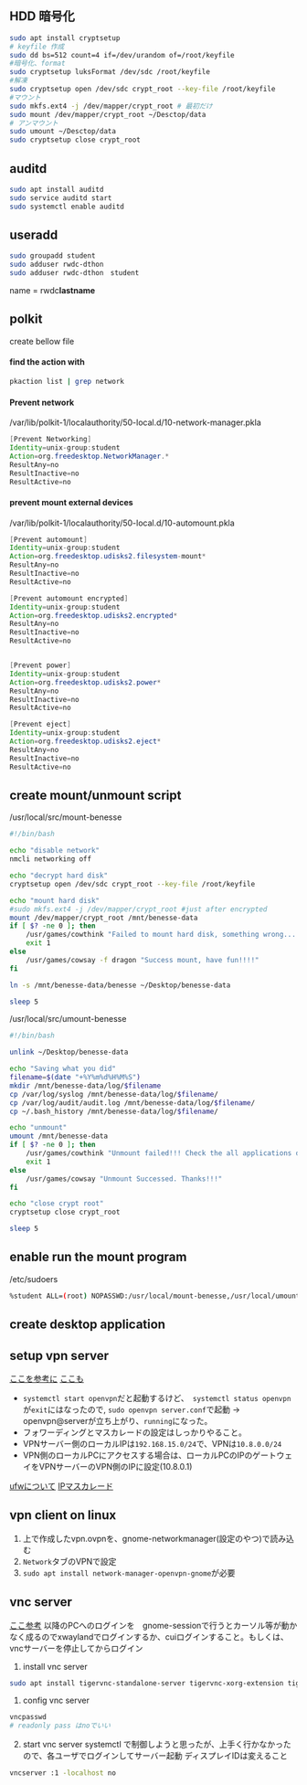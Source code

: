 

## HDD  暗号化
```bash
sudo apt install cryptsetup
# keyfile 作成
sudo dd bs=512 count=4 if=/dev/urandom of=/root/keyfile
#暗号化、format
sudo cryptsetup luksFormat /dev/sdc /root/keyfile
#解凍
sudo cryptsetup open /dev/sdc crypt_root --key-file /root/keyfile
#マウント
sudo mkfs.ext4 -j /dev/mapper/crypt_root # 最初だけ
sudo mount /dev/mapper/crypt_root ~/Desctop/data
# アンマウント
sudo umount ~/Desctop/data
sudo cryptsetup close crypt_root
```

## auditd
```bash
sudo apt install auditd
sudo service auditd start
sudo systemctl enable auditd
```
## useradd
```bash
sudo groupadd student
sudo adduser rwdc-dthon
sudo adduser rwdc-dthon　student
```
name = rwdc**lastname**

## polkit
create bellow file

#### find the action with
```bash
pkaction list | grep network
```

#### Prevent network

/var/lib/polkit-1/localauthority/50-local.d/10-network-manager.pkla

```java
[Prevent Networking]
Identity=unix-group:student
Action=org.freedesktop.NetworkManager.*
ResultAny=no
ResultInactive=no
ResultActive=no
```

#### prevent mount external devices  
/var/lib/polkit-1/localauthority/50-local.d/10-automount.pkla

```java
[Prevent automount]
Identity=unix-group:student
Action=org.freedesktop.udisks2.filesystem-mount*
ResultAny=no
ResultInactive=no
ResultActive=no

[Prevent automount encrypted]
Identity=unix-group:student
Action=org.freedesktop.udisks2.encrypted*
ResultAny=no
ResultInactive=no
ResultActive=no


[Prevent power]
Identity=unix-group:student
Action=org.freedesktop.udisks2.power*
ResultAny=no
ResultInactive=no
ResultActive=no

[Prevent eject]
Identity=unix-group:student
Action=org.freedesktop.udisks2.eject*
ResultAny=no
ResultInactive=no
ResultActive=no
```

## create mount/unmount script
/usr/local/src/mount-benesse
```bash
#!/bin/bash

echo "disable network"
nmcli networking off

echo "decrypt hard disk"
cryptsetup open /dev/sdc crypt_root --key-file /root/keyfile

echo "mount hard disk"
#sudo mkfs.ext4 -j /dev/mapper/crypt_root #just after encrypted
mount /dev/mapper/crypt_root /mnt/benesse-data
if [ $? -ne 0 ]; then
    /usr/games/cowthink "Failed to mount hard disk, something wrong...."
    exit 1
else
    /usr/games/cowsay -f dragon "Success mount, have fun!!!!"
fi

ln -s /mnt/benesse-data/benesse ~/Desktop/benesse-data

sleep 5
```

/usr/local/src/umount-benesse
```bash
#!/bin/bash

unlink ~/Desktop/benesse-data

echo "Saving what you did"
filename=$(date "+%Y%m%d%H%M%S")
mkdir /mnt/benesse-data/log/$filename
cp /var/log/syslog /mnt/benesse-data/log/$filename/
cp /var/log/audit/audit.log /mnt/benesse-data/log/$filename/
cp ~/.bash_history /mnt/benesse-data/log/$filename/

echo "unmount"
umount /mnt/benesse-data
if [ $? -ne 0 ]; then
    /usr/games/cowthink "Unmount failed!!! Check the all applications do not access /mnt/benesse-data"
    exit 1
else
    /usr/games/cowsay "Unmount Successed. Thanks!!!"
fi

echo "close crypt root"
cryptsetup close crypt_root

sleep 5
```

## enable run the mount program
/etc/sudoers
```bash
%student ALL=(root) NOPASSWD:/usr/local/mount-benesse,/usr/local/umount-benesse
```

## create desktop application


## setup vpn server
[ここを参考に](https://qiita.com/noraworld/items/2fe6be489e1d93c748b8)
[ここも](https://www.digitalocean.com/community/tutorials/how-to-set-up-an-openvpn-server-on-ubuntu-18-04)
* `systemctl start openvpn`だと起動するけど、　`systemctl status openvpn`が`exit`にはなったので,
`sudo openvpn server.conf`で起動  -> openvpn@serverが立ち上がり、`running`になった。
* フォワーディングとマスカレードの設定はしっかりやること。
* VPNサーバー側のローカルIPは`192.168.15.0/24`で、VPNは`10.8.0.0/24`
* VPN側のローカルPCにアクセスする場合は、ローカルPCのIPのゲートウェイをVPNサーバーのVPN側のIPに設定(10.8.0.1)

[ufwについて](https://linuxsalad.blogspot.com/2009/02/ufw.html)
[IPマスカレード](http://safe-linux.homeip.net/network/Gateway_Server-09.html)

## vpn client on linux

1. 上で作成したvpn.ovpnを、gnome-networkmanager(設定のやつ)で読み込む
1. `Network`タブのVPNで設定
1. `sudo apt install network-manager-openvpn-gnome`が必要

## vnc server
[ここ参考](https://qiita.com/_dakc_/items/81ca237dfc4cfec855d9)
以降のPCへのログインを　gnome-sessionで行うとカーソル等が動かなく成るのでxwaylandでログインするか、cuiログインすること。もしくは、vncサーバーを停止してからログイン

1. install vnc server
```bash
sudo apt install tigervnc-standalone-server tigervnc-xorg-extension tigervnc-common
```
1. config vnc server
```bash
vncpasswd
# readonly pass はnoでいい
```
2. start vnc server
systemctl で制御しようと思ったが、上手く行かなかったので、各ユーザでログインしてサーバー起動
ディスプレイIDは変えること

```bash
vncserver :1 -localhost no
```
